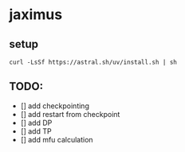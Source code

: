 # jaximus
## setup
`curl -LsSf https://astral.sh/uv/install.sh | sh`
## TODO:
- [] add checkpointing
- [] add restart from checkpoint
- [] add DP
- [] add TP
- [] add mfu calculation